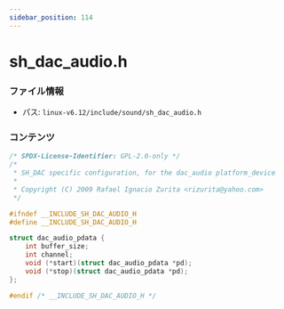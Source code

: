 ```yaml
---
sidebar_position: 114
---
```

# sh_dac_audio.h

### ファイル情報

- パス: `linux-v6.12/include/sound/sh_dac_audio.h`

### コンテンツ

```h
/* SPDX-License-Identifier: GPL-2.0-only */
/*
 * SH_DAC specific configuration, for the dac_audio platform_device
 *
 * Copyright (C) 2009 Rafael Ignacio Zurita <rizurita@yahoo.com>
 */

#ifndef __INCLUDE_SH_DAC_AUDIO_H
#define __INCLUDE_SH_DAC_AUDIO_H

struct dac_audio_pdata {
	int buffer_size;
	int channel;
	void (*start)(struct dac_audio_pdata *pd);
	void (*stop)(struct dac_audio_pdata *pd);
};

#endif /* __INCLUDE_SH_DAC_AUDIO_H */

```
